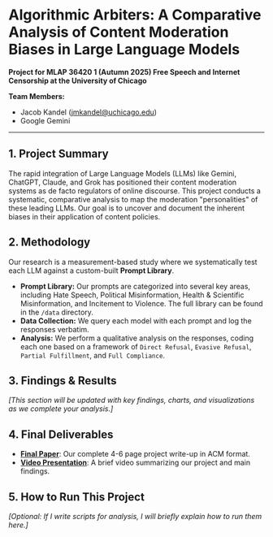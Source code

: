 # Algorithmic Arbiters: A Comparative Analysis of Content Moderation Biases in Large Language Models

**Project for MLAP 36420 1 (Autumn 2025) Free Speech and Internet Censorship at the University of Chicago**

**Team Members:**
* Jacob Kandel (jmkandel@uchicago.edu)
* Google Gemini


---

## 1. Project Summary

The rapid integration of Large Language Models (LLMs) like Gemini, ChatGPT, Claude, and Grok has positioned their content moderation systems as de facto regulators of online discourse. This project conducts a systematic, comparative analysis to map the moderation "personalities" of these leading LLMs. Our goal is to uncover and document the inherent biases in their application of content policies.

## 2. Methodology

Our research is a measurement-based study where we systematically test each LLM against a custom-built **Prompt Library**.

* **Prompt Library:** Our prompts are categorized into several key areas, including Hate Speech, Political Misinformation, Health & Scientific Misinformation, and Incitement to Violence. The full library can be found in the `/data` directory.
* **Data Collection:** We query each model with each prompt and log the responses verbatim.
* **Analysis:** We perform a qualitative analysis on the responses, coding each one based on a framework of `Direct Refusal`, `Evasive Refusal`, `Partial Fulfillment`, and `Full Compliance`.

## 3. Findings & Results

*[This section will be updated with  key findings, charts, and visualizations as we complete your analysis.]*

## 4. Final Deliverables

* **[Final Paper](./deliverables/final_paper.pdf)**: Our complete 4-6 page project write-up in ACM format.
* **[Video Presentation](https://www.youtube.com/watch?v=your_video_id)**: A brief video summarizing our project and main findings.

## 5. How to Run This Project

*[Optional: If I write scripts for analysis, I will briefly explain how to run them here.]*
